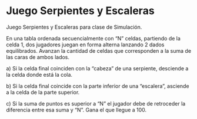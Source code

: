 # Juego Serpientes y Escaleras

Juego Serpientes y Escaleras para clase de Simulación. 

En una tabla ordenada secuencialmente con “N” celdas, partiendo de la celda 1, dos jugadores juegan en forma alterna lanzando 2 dados equilibrados. Avanzan la cantidad de celdas que corresponden a la suma de las caras de ambos lados.

a) Si la celda final coinciden con la “cabeza” de una serpiente, desciende a la celda donde está la cola.

b) Si la celda final coincide con la parte inferior de una “escalera”, asciende a la celda de la parte superior.

c) Si la suma de puntos es superior a “N” el jugador debe de retroceder la diferencia entre esa suma y “N”. Gana el que llegue a 100.
